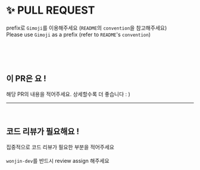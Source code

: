 # ✨ PULL REQUEST

prefix로 `Gimoji`를 이용해주세요 (`README`의 `convention`을 참고해주세요)<br>
Please use `Gimoji` as a prefix (refer to `README`'s `convention`)

<br><br><br>

## 이 PR은 요 !

해당 PR의 내용을 적어주세요. 상세할수록 더 좋습니다 : )

<hr><br>

## 코드 리뷰가 필요해요 !

집중적으로 코드 리뷰가 필요한 부분을 적어주세요<br><br>
`wonjin-dev`를 반드시 review assign 해주세요
